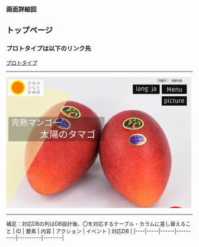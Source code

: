 ### 画面詳細図
## トップページ
### プロトタイプは以下のリンク先
[プロトタイプ](https://www.figma.com/file/wd9NGNHDEaF5VBdv1WRgZ6/%E3%82%AA%E3%83%AA%E3%82%B8%E3%83%8A%E3%83%ABEC%E3%82%B5%E3%82%A4%E3%83%88%E7%94%BB%E9%9D%A2%E3%83%87%E3%82%B6%E3%82%A4%E3%83%B3?node-id=1%3A2)
*****
<img src="../img/Desktop - 1.png" width="500">

*****
補足：対応DBの列はDB設計後、〇を対応するテーブル・カラムに差し替えること
| ID | 要素 | 内容 | アクション | イベント | 対応DB |
|----|-----|------|----------|----------|--------|

